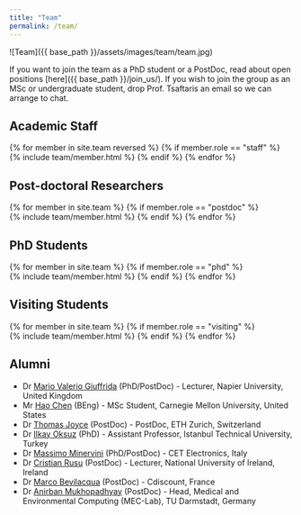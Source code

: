 ```yaml
---
title: "Team"
permalink: /team/
---
```

![Team]({{ base_path }}/assets/images/team/team.jpg)

If you want to join the team as a PhD student or a PostDoc, read about open
positions [here]({{ base_path }}/join_us/). If you wish to join the group as an
MSc or undergraduate student, drop Prof. Tsaftaris an email so we can arrange to
chat.

## Academic Staff

{% for member in site.team reversed %}
  {% if member.role == "staff" %}  
    {% include team/member.html %}
  {% endif %}
{% endfor %}

## Post-doctoral Researchers

{% for member in site.team %}
  {% if member.role == "postdoc" %}  
    {% include team/member.html %}
  {% endif %}
{% endfor %}

## PhD Students

{% for member in site.team %}
  {% if member.role == "phd" %}  
    {% include team/member.html %}
  {% endif %}
{% endfor %}


## Visiting Students

{% for member in site.team %}
  {% if member.role == "visiting" %}  
    {% include team/member.html %}
  {% endif %}
{% endfor %}

## Alumni

* Dr [Mario Valerio Giuffrida](http://www.valeriogiuffrida.academy/)
  (PhD/PostDoc) - Lecturer, Napier University, United Kingdom
* Mr [Hao Chen](https://www.linkedin.com/in/haochen97) (BEng) - MSc Student,
  Carnegie Mellon University, United States
* Dr [Thomas Joyce](https://biomed.ee.ethz.ch/institute/People/person-detail.MjU0MzMx.TGlzdC8yNTA2LC0xMTc1NTEzMTIz.html)
  (PostDoc) - PostDoc, ETH Zurich, Switzerland
* Dr [Ilkay Oksuz](https://sites.google.com/view/oksuzilkay) (PhD) - Assistant
  Professor, Istanbul Technical University, Turkey
* Dr [Massimo Minervini](https://www.linkedin.com/in/minervini/) (PhD/PostDoc) -
  CET Electronics, Italy
* Dr [Cristian Rusu](https://www.ncirl.ie/About/A-Z-Staff-Directory/Staff/347)
  (PostDoc) - Lecturer, National University of Ireland, Ireland
* Dr [Marco Bevilacqua](https://www.linkedin.com/in/marcobevilacqua) (PostDoc) -
  Cdiscount, France
* Dr [Anirban Mukhopadhyay](https://sites.google.com/site/geometricanirban/)
  (PostDoc) - Head, Medical and Environmental Computing (MEC-Lab), TU Darmstadt,
  Germany

